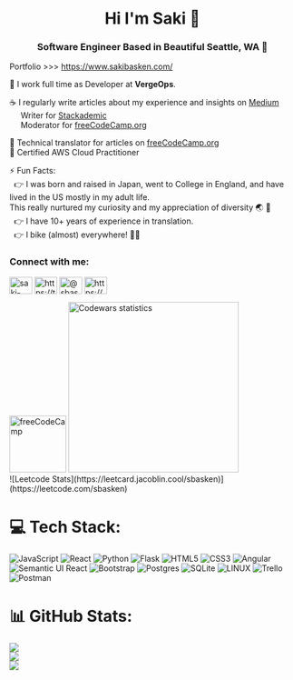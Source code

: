 <h1 align="center">Hi I'm Saki 👋</h1>
<h3 align="center">Software Engineer Based in Beautiful Seattle, WA 🗻</h3>

Portfolio >>> https://www.sakibasken.com/

 📝 I work full time as Developer at **VergeOps**.

 ☕️ I regularly write articles about my experience and insights on [Medium](https://medium.com/@sbasken) <br />
&nbsp;&nbsp;&nbsp;&nbsp; Writer for [Stackademic](https://blog.stackademic.com/) <br />
&nbsp;&nbsp;&nbsp;&nbsp; Moderator for [freeCodeCamp.org](https://www.freecodecamp.org) <br />

 📝 Technical translator for articles on [freeCodeCamp.org](https://www.freecodecamp.org/japanese/news/author/saki/) <br />
 🪪 Certified AWS Cloud Practitioner
 
 ⚡️ Fun Facts: <br /> 
&nbsp;&nbsp;👉 I was born and raised in Japan, went to College in England, and have lived in the US mostly in my adult life.<br />
     This really nurtured my curiosity and my appreciation of diversity 🌏 📝 <br /> 
&nbsp;&nbsp;👉 I have 10+ years of experience in translation. <br /> 
&nbsp;&nbsp;👉 I bike (almost) everywhere! 🚴‍♀️ <br /> 

<h3 align="left">Connect with me:</h3>
<p align="left">
<a href="https://linkedin.com/in/saki-basken-51b3a151" target="blank"><img align="center" src="https://raw.githubusercontent.com/rahuldkjain/github-profile-readme-generator/master/src/images/icons/Social/linked-in-alt.svg" alt="saki-basken-51b3a151" height="30" width="40" /></a>
<a href="https://twitter.com/https://twitter.com/baskensaki" target="blank"><img align="center" src="https://raw.githubusercontent.com/rahuldkjain/github-profile-readme-generator/master/src/images/icons/Social/twitter.svg" alt="https://twitter.com/baskensaki" height="30" width="40" /></a>
<a href="https://medium.com/@sbasken" target="blank"><img align="center" src="https://raw.githubusercontent.com/rahuldkjain/github-profile-readme-generator/master/src/images/icons/Social/medium.svg" alt="@sbasken" height="30" width="40" /></a>
<a href="https://stackoverflow.com/users/21845011/sbasken" target="blank"><img align="center" src="https://raw.githubusercontent.com/rahuldkjain/github-profile-readme-generator/master/src/images/icons/Social/stack-overflow.svg" alt="https://stackoverflow.com/users/21845011/sbasken" height="30" width="40" /></a>
</p>
<a href="https://www.freecodecamp.org/japanese/news/author/saki/"><img src="https://cdn.freecodecamp.org/platform/universal/fcc_primary.svg?logo=freecodecamp&logoColor=white" alt="freeCodeCamp" width="100" /></a>
<img width="300px" alt="Codewars statistics" src="https://www.codewars.com/users/sbasken/badges/large"><br />
![Leetcode Stats](https://leetcard.jacoblin.cool/sbasken)](https://leetcode.com/sbasken)

# 💻 Tech Stack:
![JavaScript](https://img.shields.io/badge/javascript-%23323330.svg?style=for-the-badge&logo=javascript&logoColor=%23F7DF1E) ![React](https://img.shields.io/badge/react-%2320232a.svg?style=for-the-badge&logo=react&logoColor=%2361DAFB) ![Python](https://img.shields.io/badge/python-3670A0?style=for-the-badge&logo=python&logoColor=ffdd54) ![Flask](https://img.shields.io/badge/flask-%23000.svg?style=for-the-badge&logo=flask&logoColor=white) ![HTML5](https://img.shields.io/badge/html5-%23E34F26.svg?style=for-the-badge&logo=html5&logoColor=white) ![CSS3](https://img.shields.io/badge/css3-%231572B6.svg?style=for-the-badge&logo=css3&logoColor=white) ![Angular](https://img.shields.io/badge/angular-%23DD0031.svg?style=for-the-badge&logo=angular&logoColor=white) ![Semantic UI React](https://img.shields.io/badge/Semantic%20UI%20React-%2335BDB2.svg?style=for-the-badge&logo=SemanticUIReact&logoColor=white) ![Bootstrap](https://img.shields.io/badge/bootstrap-%23563D7C.svg?style=for-the-badge&logo=bootstrap&logoColor=white) ![Postgres](https://img.shields.io/badge/postgres-%23316192.svg?style=for-the-badge&logo=postgresql&logoColor=white) ![SQLite](https://img.shields.io/badge/sqlite-%2307405e.svg?style=for-the-badge&logo=sqlite&logoColor=white) ![LINUX](https://img.shields.io/badge/Linux-FCC624?style=for-the-badge&logo=linux&logoColor=black) ![Trello](https://img.shields.io/badge/Trello-%23026AA7.svg?style=for-the-badge&logo=Trello&logoColor=white) ![Postman](https://img.shields.io/badge/Postman-FF6C37?style=for-the-badge&logo=postman&logoColor=white)



# 📊 GitHub Stats:
![](https://github-readme-stats.vercel.app/api?username=sbasken&theme=dark&hide_border=false&include_all_commits=false&count_private=false)<br/>
![](https://github-readme-streak-stats.herokuapp.com/?user=sbasken&theme=dark&hide_border=false)<br/>
![](https://github-readme-stats.vercel.app/api/top-langs/?username=sbasken&theme=dark&hide_border=false&include_all_commits=false&count_private=false&layout=compact)

<!-- Proudly created with GPRM ( https://gprm.itsvg.in ) -->
<!-- 
<p>&nbsp;<img align="center" src="https://github-readme-stats.vercel.app/api?username=sbasken&show_icons=true&locale=en" alt="sbasken" /></p>

<p><img align="center" src="https://github-readme-streak-stats.herokuapp.com/?user=sbasken&" alt="sbasken" /></p> --> 
